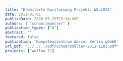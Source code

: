 ```yaml
---
title: "Erweiterte Kurzfassung Projekt: WELLMA1"
date: 2011-01-01
publishDate: 2020-05-25T15:14:06Z
authors: [ "schwarzmueller" ]
publication_types: ["4"]
abstract: ""
featured: false
publication: 'Kompetenzzentrum Wasser Berlin gGmbH'
url_pdf: "../../../pdf/Schwarzmüller-2011-1181.pdf"
projects: ["wellma-2"]
---
```


